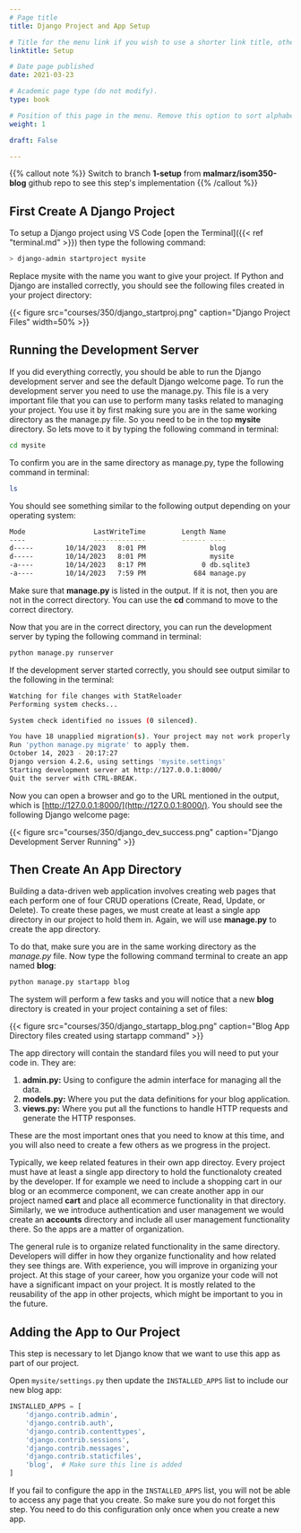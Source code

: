 ```yaml
---
# Page title
title: Django Project and App Setup

# Title for the menu link if you wish to use a shorter link title, otherwise remove this option.
linktitle: Setup

# Date page published
date: 2021-03-23

# Academic page type (do not modify).
type: book

# Position of this page in the menu. Remove this option to sort alphabetically.
weight: 1

draft: False

---
```


{{% callout note %}}
Switch to branch **1-setup** from **malmarz/isom350-blog** github repo to see this step's implementation
{{% /callout %}}

## First Create A Django Project


To setup a Django project using VS Code [open the Terminal]({{< ref "terminal.md" >}}) then type the following command:

```bash
> django-admin startproject mysite
```

Replace mysite with the name you want to give your project. If Python and Django are installed correctly, you should see the following files created in your project directory:

{{< figure src="courses/350/django_startproj.png" caption="Django Project Files" width=50% >}}


## Running the Development Server

If you did everything correctly, you should be able to run the Django development server and see the default Django welcome page. To run the development server you need to use the manage.py. This file is a very important file that you can use to perform many tasks related to managing your project. You use it by first making sure you are in the same working directory as the manage.py file. So you need to be in the top **mysite** directory. So lets move to it by typing the following command in terminal:

```bash
cd mysite
``` 

To confirm you are in the same directory as manage.py, type the following command in terminal:

```bash
ls
```

You should see something similar to the following output depending on your operating system:

```bash
Mode                 LastWriteTime         Length Name
----                 -------------         ------ ----
d-----        10/14/2023   8:01 PM                blog
d-----        10/14/2023   8:01 PM                mysite
-a----        10/14/2023   8:17 PM              0 db.sqlite3
-a----        10/14/2023   7:59 PM            684 manage.py

```
Make sure that **manage.py** is listed in the output. If it is not, then you are not in the correct directory. You can use the **cd** command to move to the correct directory.

Now that you are in the correct directory, you can run the development server by typing the following command in terminal:

```bash
python manage.py runserver
```

If the development server started correctly, you should see output similar to the following in the terminal:

```bash
Watching for file changes with StatReloader
Performing system checks...

System check identified no issues (0 silenced).

You have 18 unapplied migration(s). Your project may not work properly until you apply the migrations for app(s): admin, auth, contenttypes, sessions.
Run 'python manage.py migrate' to apply them.
October 14, 2023 - 20:17:27
Django version 4.2.6, using settings 'mysite.settings'
Starting development server at http://127.0.0.1:8000/
Quit the server with CTRL-BREAK.
```

Now you can open a browser and go to the URL mentioned in the output, which is [http://127.0.0.1:8000/](http://127.0.0.1:8000/). You should see the following Django welcome page:

{{< figure src="courses/350/django_dev_success.png" caption="Django Development Server Running" >}}

## Then Create An App Directory

Building a data-driven web application involves creating web pages that each perform one of four CRUD operations (Create, Read, Update, or Delete). To create these pages, we must create at least a single app directory in our project to hold them in. Again, we will use **manage.py** to create the app directory.

To do that, make sure you are in the same working directory as the *manage.py* file. Now type the following command terminal to create an app named **blog**:

```bash
python manage.py startapp blog
```

The system will perform a few tasks and you will notice that a new **blog** directory is created in your project containing a set of files:

{{< figure src="courses/350/django_startapp_blog.png" caption="Blog App Directory files created using startapp command" >}}

The app directory will contain the standard files you will need to put your code in. They are:
1. **admin.py:** Using to configure the admin interface for managing all the data.
2. **models.py:** Where you put the data definitions for your blog application.
3. **views.py:** Where you put all the functions to handle HTTP requests and generate the HTTP responses.

These are the most important ones that you need to know at this time, and you will also need to create a few others as we progress in the project. 

Typically, we keep related features in their own app directoy. Every project must have at least a single app directory to hold the functionaloty created by the developer. If for example we need to include a shopping cart in our blog or an ecommerce component, we can create another app in our project named **cart** and place all ecommerce functionality in that directory. Similarly, we we introduce authentication and user management we would create an **accounts** directory and include all user management functionality there. So the apps are a matter of organization. 

The general rule is to organize related functionality in the same directory. Developers will differ in how they organize functionality and how related they see things are. With experience, you will improve in organizing your project. At this stage of your career, how you organize your code will not have a significant impact on your project. It is mostly related to the reusability of the app in other projects, which might be important to you in the future.

## Adding the App to Our Project

This step is necessary to let Django know that we want to use this app as part of our project.

Open `mysite/settings.py` then update the `INSTALLED_APPS` list to include our new blog app:

```python
INSTALLED_APPS = [
    'django.contrib.admin',
    'django.contrib.auth',
    'django.contrib.contenttypes',
    'django.contrib.sessions',
    'django.contrib.messages',
    'django.contrib.staticfiles',
    'blog',  # Make sure this line is added
]
```
If you fail to configure the app in the `INSTALLED_APPS` list, you will not be able to access any page that you create. So make sure you do not forget this step. You need to do this configuration only once when you create a new app.